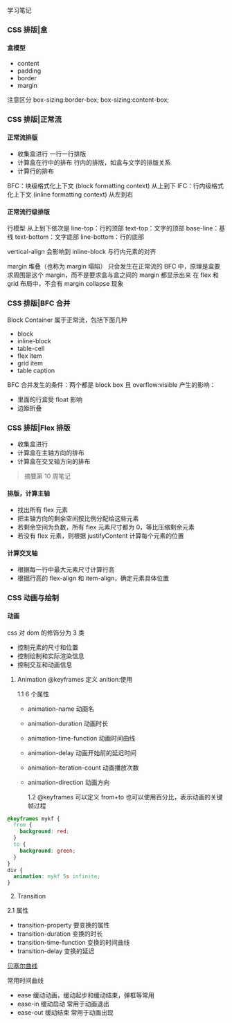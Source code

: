 学习笔记

### CSS 排版|盒

#### 盒模型

- content
- padding
- border
- margin

注意区分
box-sizing:border-box;
box-sizing:content-box;

### CSS 排版|正常流

#### 正常流排版

- 收集盒进行
  一行一行排版
- 计算盒在行中的排布
  行内的排版，如盒与文字的排版关系
- 计算行的排布

BFC：块级格式化上下文 (block formatting context) 从上到下
IFC：行内级格式化上下文 (inline formatting context) 从左到右

#### 正常流行级排版

行模型
从上到下依次是
line-top：行的顶部
text-top：文字的顶部
base-line：基线
text-bottom：文字底部
line-bottom：行的底部

vertical-align 会影响到 inline-block 与行内元素的对齐

margin 堆叠（也称为 margin 塌陷）
只会发生在正常流的 BFC 中，原理是盒要求周围是这个 margin，而不是要求盒与盒之间的 margin 都显示出来
在 flex 和 grid 布局中，不会有 margin collapse 现象

### CSS 排版|BFC 合并

Block Container
属于正常流，包括下面几种

- block
- inline-block
- table-cell
- flex item
- grid item
- table caption

BFC 合并发生的条件：两个都是 block box 且 overflow:visible
产生的影响：

- 里面的行盒受 float 影响
- 边距折叠

### CSS 排版|Flex 排版

- 收集盒进行
- 计算盒在主轴方向的排布
- 计算盒在交叉轴方向的排布

> 摘要第 10 周笔记

#### 排版，计算主轴

- 找出所有 flex 元素
- 把主轴方向的剩余空间按比例分配给这些元素
- 若剩余空间为负数，所有 flex 元素尺寸都为 0，等比压缩剩余元素
- 若没有 flex 元素，则根据 justifyContent 计算每个元素的位置

#### 计算交叉轴

- 根据每一行中最大元素尺寸计算行高
- 根据行高的 flex-align 和 item-align，确定元素具体位置

### CSS 动画与绘制

#### 动画

css 对 dom 的修饰分为 3 类

- 控制元素的尺寸和位置
- 控制绘制和实际渲染信息
- 控制交互和动画信息

1. Animation
   @keyframes 定义
   anition:使用

   1.1 6 个属性

   - animation-name 动画名
   - animation-duration 动画时长
   - animation-time-function 动画时间曲线
   - animation-delay 动画开始前的延迟时间
   - animation-iteration-count 动画播放次数
   - animation-direction 动画方向

     1.2 @keyframes
     可以定义 from+to
     也可以使用百分比，表示动画的关键帧过程

```css
@keyframes mykf {
  from {
    background: red;
  }
  to {
    background: green;
  }
}
div {
  animation: mykf 5s infinite;
}
```

2. Transition

2.1 属性

- transition-property 要变换的属性
- transition-duration 变换的时长
- transition-time-function 变换的时间曲线
- transition-delay 变换的延迟

[贝塞尔曲线](https://cubic-bezier.com/)

常用时间曲线

- ease 缓动动画，缓动起步和缓动结束，弹框等常用
- ease-in 缓动启动 常用于动画退出
- ease-out 缓动结束 常用于动画出现
